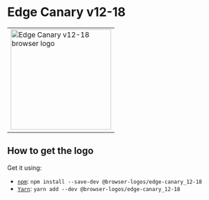 Edge Canary v12-18
==================

<!-- markdownlint-disable line-length no-inline-html -->
<table>
    <tr height=240>
        <td>
            <a href="https://github.com/alrra/browser-logos/tree/634f781810fc720af48f6548be1d3bb13ea70113/src/archive/edge-canary_12-18">
                <img width=230 src="https://raw.githubusercontent.com/alrra/browser-logos/634f781810fc720af48f6548be1d3bb13ea70113/src/archive/edge-canary_12-18/edge-canary_12-18_512x512.png" alt="Edge Canary v12-18 browser logo">
            </a>
        </td>
    </tr>
</table>
<!-- markdownlint-enable line-length no-inline-html -->

How to get the logo
-------------------

Get it using:

* [`npm`][npm]: `npm install --save-dev @browser-logos/edge-canary_12-18`
* [`Yarn`][yarn]: `yarn add --dev @browser-logos/edge-canary_12-18`

<!-- Link labels: -->

[npm]: https://www.npmjs.com/
[yarn]: https://yarnpkg.com/
